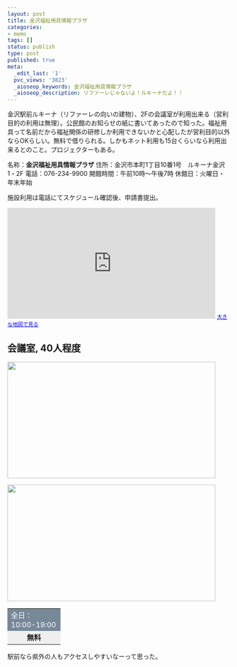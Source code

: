 ```yaml
---
layout: post
title: 金沢福祉用具情報プラザ
categories:
- memo
tags: []
status: publish
type: post
published: true
meta:
  _edit_last: '1'
  pvc_views: '3823'
  _aioseop_keywords: 金沢福祉用具情報プラザ
  _aioseop_description: リファーレじゃないよ！ルキーナだよ！！
---
```

金沢駅前ルキーナ（リファーレの向いの建物）、2Fの会議室が利用出来る（営利目的の利用は無理）。公民館のお知らせの紙に書いてあったので知った。福祉用具って名前だから福祉関係の研修しか利用できないかと心配したが営利目的以外ならOKらしい。無料で借りられる。しかもネット利用も15台くらいなら利用出来るとのこと。プロジェクターもある。

名称：<strong>金沢福祉用具情報プラザ</strong>
住所：金沢市本町1丁目10番1号　ルキーナ金沢1・2F
電話：076-234-9900
開館時間：午前10時〜午後7時
休館日：火曜日・年末年始

施設利用は電話にてスケジュール確認後、申請書提出。

<iframe src="http://maps.google.co.jp/maps?q=%E9%87%91%E6%B2%A2%E7%A6%8F%E7%A5%89%E7%94%A8%E5%85%B7%E6%83%85%E5%A0%B1%E3%83%97%E3%83%A9%E3%82%B6&amp;ie=UTF8&amp;hl=ja&amp;hq=%E9%87%91%E6%B2%A2%E7%A6%8F%E7%A5%89%E7%94%A8%E5%85%B7%E6%83%85%E5%A0%B1%E3%83%97%E3%83%A9%E3%82%B6&amp;hnear=&amp;radius=15000&amp;brcurrent=3,0x5ff8336eb7086093:0xbeca8f51f937e850,0&amp;ll=36.576395,136.652005&amp;spn=0.002154,0.005032&amp;z=17&amp;iwloc=A&amp;output=embed" marginwidth="0" marginheight="0" scrolling="no" frameborder="0" height="250" width="470"></iframe>
<small><a style="color: #0000ff; text-align: left;" href="http://maps.google.co.jp/maps?q=%E9%87%91%E6%B2%A2%E7%A6%8F%E7%A5%89%E7%94%A8%E5%85%B7%E6%83%85%E5%A0%B1%E3%83%97%E3%83%A9%E3%82%B6&amp;ie=UTF8&amp;hl=ja&amp;hq=%E9%87%91%E6%B2%A2%E7%A6%8F%E7%A5%89%E7%94%A8%E5%85%B7%E6%83%85%E5%A0%B1%E3%83%97%E3%83%A9%E3%82%B6&amp;hnear=&amp;radius=15000&amp;brcurrent=3,0x5ff8336eb7086093:0xbeca8f51f937e850,0&amp;ll=36.576395,136.652005&amp;spn=0.002154,0.005032&amp;z=17&amp;iwloc=A&amp;source=embed">大きな地図で見る</a></small>

<!--more-->
<h2>会議室, 40人程度</h2>
<a href="http://t32k.me/mol/file/2011/05/DSC05281.jpg"><img class="fig" title="金沢福祉用具情報プラザ　会議室.1" src="http://t32k.me/mol/file/2011/05/DSC05281.jpg" alt="" width="470" height="263" /></a>

<a href="http://t32k.me/mol/file/2011/05/DSC05282.jpg"><img class="fig" title="金沢福祉用具情報プラザ　会議室.2" src="http://t32k.me/mol/file/2011/05/DSC05282.jpg" alt="" width="470" height="263" /></a>
<table style="width: 120px;" border="0" cellspacing="1" cellpadding="3">
<tbody>
<tr>
<td style="background-color: #778899;"><span style="color: #ffffff;">全日：10:00-19:00</span></td>
</tr>
<tr>
<td style="background-color: #efefef; text-align: center;"><strong>無料</strong></td>
</tr>
</tbody>
</table>
駅前なら県外の人もアクセスしやすいなーって思った。
